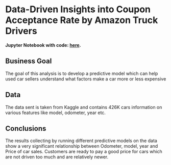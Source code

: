 # Data-Driven Insights into Coupon Acceptance Rate by Amazon Truck Drivers

**Jupyter Notebook with code: [here](https://github.com/nisheethg2000/UCB_AIML/tree/519b499bf0503f18face3f1f4e4b4e7bc7d1ad0d/Practical%20Application).**


## Business Goal

 The goal of this analysis is to develop a predictive model which can help used car sellers understand what factors make a car more or less expensive


## Data

The data sent is taken from Kaggle and contains 426K cars information on various features like model, odometer, year etc.

## Conclusions

The results collecting by running different predictive models on the data show a very significant relationship between Odometer, model, year and Price of car sales. Customers are ready to pay a good price for cars which are not driven too much and are relatively newer.

